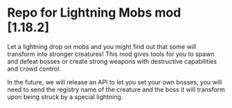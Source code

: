 # Repo for Lightning Mobs mod [1.18.2]

Let a lightning drop on mobs and you might find out that some will transform into stronger creatures! This mod gives tools for you to spawn and defeat bosses or create strong weapons with destructive capabilities and crowd control.

In the future, we will release an API to let you set your own bosses, you will need to send the registry name of the creature and the boss it will transform upon being struck by a special lightning.
